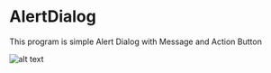 # AlertDialog
This program is simple Alert Dialog with Message and Action Button

![alt text](screenshots/filename.png "Description goes here")
